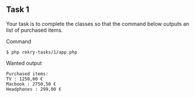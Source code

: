 ## Task 1

Your task is to complete the classes so that the command below outputs an list of purchased items.

Command
```
$ php rekry-tasks/1/app.php
```

Wanted output
```
Purchased items:
TV : 1250,00 €
Macbook : 2750,50 €
Headphones : 299,00 €
```
